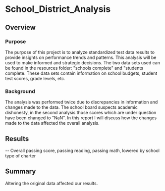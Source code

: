 # School_District_Analysis

## Overview 
### Purpose
The purpose of this project is to analyze standardized test data results to provide insights on performance trends and patterns. This analysis will be used to make informed and strategic decisions. The two data sets used can be found in the resources folder: "schools complete" and "students complete. These data sets contain information on school budgets, student test scores, grade levels, etc.

### Background
The analysis was performed twice due to discrepancies in information and changes made to the data. The school board suspects academic dishonesty, in the second analysis those scores which are under question have been changed to "NaN". In this report I will discuss how the changes made to the data affected the overall analysis.

## Results
 -- Overall passing score, passing reading, passing math, lowered by school type of charter

## Summary
Altering the original data affected our results.
